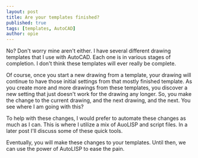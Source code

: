 ```yaml
---
layout: post
title: Are your templates finished?
published: true
tags: [templates, AutoCAD]
author: opie
---
```

No? Don't worry mine aren't either.  I have several different drawing templates that I use with AutoCAD. Each one is in various stages of completion. I don't think these templates will ever really be complete.

Of course, once you start a new drawing from a template, your drawing will continue to have those initial settings from that mostly finished template. As you create more and more drawings from these templates, you discover a new setting that just doesn't work for the drawing any longer. So, you make the change to the current drawing, and the next drawing, and the next. You see where I am going with this?

To help with these changes, I would prefer to automate these changes as much as I can. This is where I utilize a mix of AuoLISP and script files. In a later post I'll discuss some of these quick tools.

 Eventually, you will make these changes to your templates. Until then, we can use the power of AutoLISP to ease the pain.
 
